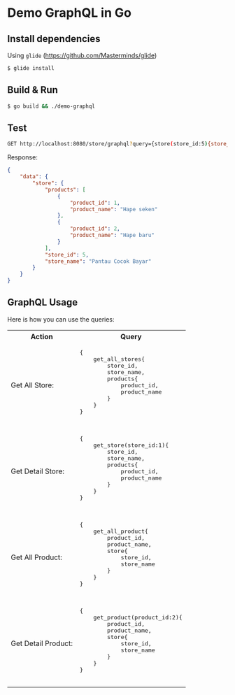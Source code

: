 # Demo GraphQL in Go

## Install dependencies
Using `glide` (https://github.com/Masterminds/glide)

```sh
$ glide install
```

## Build & Run

```sh
$ go build && ./demo-graphql
```

## Test

```sh
GET http://localhost:8080/store/graphql?query={store(store_id:5){store_id,store_name,products{product_id,product_name}}} 
```

Response:
```json
{
    "data": {
        "store": {
            "products": [
                {
                    "product_id": 1,
                    "product_name": "Hape seken"
                },
                {
                    "product_id": 2,
                    "product_name": "Hape baru"
                }
            ],
            "store_id": 5,
            "store_name": "Pantau Cocok Bayar"
        }
    }
}
```

## GraphQL Usage

Here is how you can use the queries:

<table>
    <tr>
        <th>Action</th>
        <th>Query</th>
    </tr>
    <tr>
        <td>
Get All Store:
        </td>
        <td>
            <pre>
{
    get_all_stores{
        store_id,
        store_name,
        products{
            product_id,
            product_name
        }
    }
}
            </pre>
        </td>
    </tr>
    <tr>
        <td>
Get Detail Store:
        </td>
        <td>
            <pre>
{
    get_store(store_id:1){
        store_id,
        store_name,
        products{
            product_id,
            product_name
        }
    }
}
            </pre>
        </td>
    </tr>
    <tr>
        <td>
Get All Product:
        </td>
        <td>
            <pre>
{
    get_all_product{
        product_id,
        product_name,
        store{
            store_id,
            store_name
        }
    }
}
            </pre>
        </td>
    </tr>
    <tr>
        <td>
Get Detail Product:
        </td>
        <td>
            <pre>
{
    get_product(product_id:2){
        product_id,
        product_name,
        store{
            store_id,
            store_name
        }
    }
}
            </pre>
        </td>
    </tr>
</table>